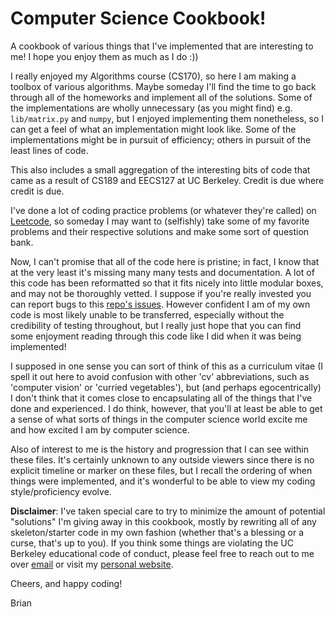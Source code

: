 # Computer Science Cookbook!

A cookbook of various things that I've implemented that are interesting to me! I hope you enjoy them as much as I do :))

I really enjoyed my Algorithms course (CS170), so here I am making a toolbox of various algorithms. Maybe someday I'll find the time to go back through all of the homeworks and implement all of the solutions. Some of the implementations are wholly unnecessary (as you might find) e.g. `lib/matrix.py` and `numpy`, but I enjoyed implementing them nonetheless, so I can get a feel of what an implementation might look like. Some of the implementations might be in pursuit of efficiency; others in pursuit of the least lines of code. 

This also includes a small aggregation of the interesting bits of code that came as a result of CS189 and EECS127 at UC Berkeley. Credit is due where credit is due. 

I've done a lot of coding practice problems (or whatever they're called) on [Leetcode](https://leetcode.com/bri25yu/), so someday I may want to (selfishly) take some of my favorite problems and their respective solutions and make some sort of question bank. 

Now, I can't promise that all of the code here is pristine; in fact, I know that at the very least it's missing many many tests and documentation. A lot of this code has been reformatted so that it fits nicely into little modular boxes, and may not be thoroughly vetted. I suppose if you're really invested you can report bugs to this [repo's issues](https://github.com/bri25yu/Computer-Science-Cookbook/issues). However confident I am of my own code is most likely unable to be transferred, especially without the credibility of testing throughout, but I really just hope that you can find some enjoyment reading through this code like I did when it was being implemented! 

I supposed in one sense you can sort of think of this as a curriculum vitae (I spell it out here to avoid confusion with other 'cv' abbreviations, such as 'computer vision' or 'curried vegetables'), but (and perhaps egocentrically) I don't think that it comes close to encapsulating all of the things that I've done and experienced. I do think, however, that you'll at least be able to get a sense of what sorts of things in the computer science world excite me and how excited I am by computer science. 

Also of interest to me is the history and progression that I can see within these files. It's certainly unknown to any outside viewers since there is no explicit timeline or marker on these files, but I recall the ordering of when things were implemented, and it's wonderful to be able to view my coding style/proficiency evolve.

**Disclaimer**: I've taken special care to try to minimize the amount of potential "solutions" I'm giving away in this cookbook, mostly by rewriting all of any skeleton/starter code in my own fashion (whether that's a blessing or a curse, that's up to you). If you think some things are violating the UC Berkeley educational code of conduct, please feel free to reach out to me over [email](mailto:bri25yu@berkeley.edu) or visit my [personal website](https://bri25yu.github.io). 

Cheers, and happy coding!

Brian
